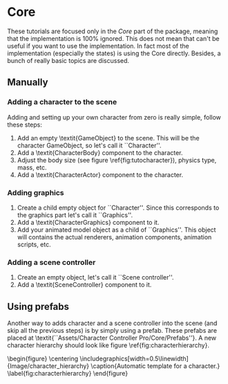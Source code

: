 # Core

These tutorials are focused only in the _Core_ part of the package, meaning that the implementation is 100% ignored. This does not mean that can't be useful if you want to use the implementation. In fact most of the implementation \(especially the states\) is using the Core directly. Besides, a bunch of really basic topics are discussed.



## Manually 

### Adding a character to the scene

Adding and setting up your own character from zero is really simple, follow these steps:

1. Add an empty \textit{GameObject} to the scene. This will be the character GameObject, so let's call it \`\`Character''.
2. Add a \textit{CharacterBody} component to the character.
3. Adjust the body size \(see figure \ref{fig:tutocharacter}\), physics type, mass, etc.
4. Add a \textit{CharacterActor} component to the character.     

### Adding graphics

1. Create a child empty object for \`\`Character''. Since this corresponds to the graphics part let's call it \`\`Graphics''.
2. Add a \textit{CharacterGraphics} component to it.
3. Add your animated model object as a child of \`\`Graphics''. This object will contains the actual renderers, animation components, animation scripts, etc.

### Adding a scene controller

1. Create an empty object, let's call it \`\`Scene controller''.
2. Add a \textit{SceneController} component to it.

## Using prefabs

Another way to adds character and a scene controller into the scene \(and skip all the previous steps\) is by simply using a prefab. These prefabs are placed at \textit{\`\`Assets/Character Controller Pro/Core/Prefabs''}. A new character hierarchy should look like figure \ref{fig:characterhierarchy}.

\begin{figure} \centering \includegraphics\[width=0.5\linewidth\]{Image/character\_hierarchy} \caption{Automatic template for a character.} \label{fig:characterhierarchy} \end{figure}



